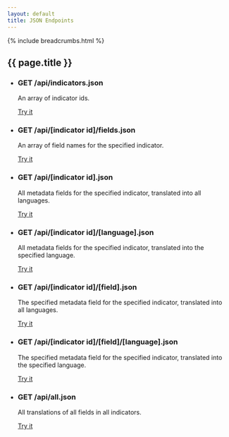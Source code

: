 ```yaml
---
layout: default
title: JSON Endpoints
---
```

{% include breadcrumbs.html %}

<h2>{{ page.title }}</h2>

* ### GET /api/indicators.json

    An array of indicator ids.

    <a class="call-to-action" href="indicators.json">Try it</a>

* ### GET /api/[indicator id]/fields.json

    An array of field names for the specified indicator.

    <a class="call-to-action" href="1-2-1/fields.json">Try it</a>

* ### GET /api/[indicator id].json

    All metadata fields for the specified indicator, translated into all languages.

    <a class="call-to-action" href="1-2-1.json">Try it</a>

* ### GET /api/[indicator id]/[language].json

    All metadata fields for the specified indicator, translated into the specified language.

    <a class="call-to-action" href="1-2-1/en.json">Try it</a>

* ### GET /api/[indicator id]/[field].json

    The specified metadata field for the specified indicator, translated into all languages.

    <a class="call-to-action" href="1-2-1/COLL_METHOD.json">Try it</a>

* ### GET /api/[indicator id]/[field]/[language].json

    The specified metadata field for the specified indicator, translated into the specified language.

    <a class="call-to-action" href="1-2-1/COLL_METHOD/en.json">Try it</a>

* ### GET /api/all.json

    All translations of all fields in all indicators.

    <a class="call-to-action" href="all.json">Try it</a>
